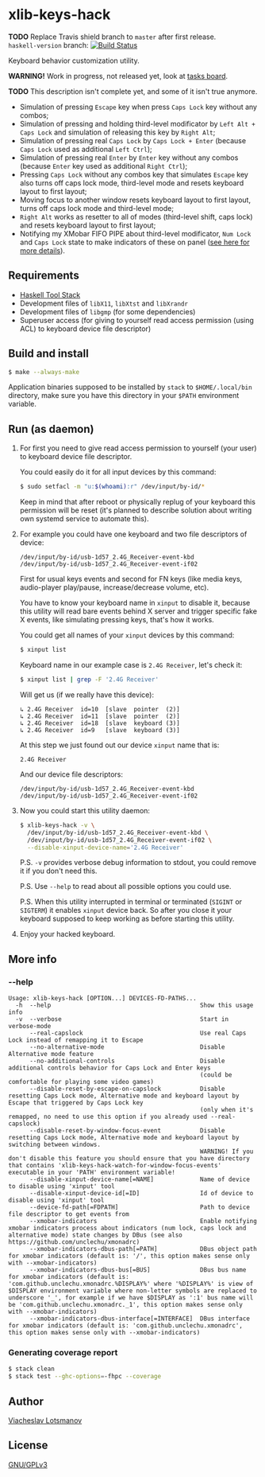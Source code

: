 # xlib-keys-hack

__**TODO**__ Replace Travis shield branch to `master` after first release.<br>
`haskell-version` branch: [![Build Status](https://api.travis-ci.org/unclechu/xlib-keys-hack.svg?branch=haskell-version)](https://travis-ci.org/unclechu/xlib-keys-hack)

Keyboard behavior customization utility.

**WARNING!** Work in progress, not released yet, look at
[tasks board](https://github.com/unclechu/xlib-keys-hack/projects/1?fullscreen=true).

__**TODO**__ This description isn't complete yet,
             and some of it isn't true anymore.

- Simulation of pressing `Escape` key when press `Caps Lock` key without any combos;
- Simulation of pressing and holding third-level modificator by `Left Alt + Caps Lock`
  and simulation of releasing this key by `Right Alt`;
- Simulation of pressing real `Caps Lock` by `Caps Lock + Enter`
  (because `Caps Lock` used as additional `Left Ctrl`);
- Simulation of pressing real `Enter` by `Enter` key without any combos
  (because `Enter` key used as additional `Right Ctrl`);
- Pressing `Caps Lock` without any combos key that simulates `Escape` key
  also turns off caps lock mode, third-level mode
  and resets keyboard layout to first layout;
- Moving focus to another window resets keyboard layout to first layout,
  turns off caps lock mode and third-level mode;
- `Right Alt` works as resetter to all of modes (third-level shift, caps lock)
  and resets keyboard layout to first layout;
- Notifying my XMobar FIFO PIPE about third-level modificator, `Num Lock` and `Caps Lock`
  state to make indicators of these on panel
  ([see here for more details](https://github.com/unclechu/xmonadrc/blob/master/xmobar-cmd.sh)).

## Requirements

- [Haskell Tool Stack](https://haskellstack.org/)
- Development files of `libX11`, `libXtst` and `libXrandr`
- Development files of `libgmp` (for some dependencies)
- Superuser access (for giving to yourself read access permission (using ACL)
  to keyboard device file descriptor)

## Build and install

``` bash
$ make --always-make
```

Application binaries supposed to be installed by `stack` to `$HOME/.local/bin`
directory, make sure you have this directory in your `$PATH` environment variable.

## Run (as daemon)

1. For first you need to give read access permission to yourself (your user)
   to keyboard device file descriptor.

   You could easily do it for all input devices by this command:

   ``` bash
   $ sudo setfacl -m "u:$(whoami):r" /dev/input/by-id/*
   ```

   Keep in mind that after reboot or physically replug of your keyboard
   this permission will be reset (it's planned to describe solution about
   writing own systemd service to automate this).

2. For example you could have one keyboard and two file descriptors of device:

   ``` text
   /dev/input/by-id/usb-1d57_2.4G_Receiver-event-kbd
   /dev/input/by-id/usb-1d57_2.4G_Receiver-event-if02
   ```

   First for usual keys events and second for FN keys
   (like media keys, audio-player play/pause, increase/decrease volume, etc).

   You have to know your keyboard name in `xinput` to disable it,
   because this utility will read bare events behind X server and trigger
   specific fake X events, like simulating pressing keys, that's how it works.

   You could get all names of your `xinput` devices by this command:

   ``` bash
   $ xinput list
   ```

   Keyboard name in our example case is `2.4G Receiver`, let's check it:

   ``` bash
   $ xinput list | grep -F '2.4G Receiver'
   ```

   Will get us (if we really have this device):

   ``` text
   ↳ 2.4G Receiver  id=10  [slave  pointer  (2)]
   ↳ 2.4G Receiver  id=11  [slave  pointer  (2)]
   ↳ 2.4G Receiver  id=18  [slave  keyboard (3)]
   ↳ 2.4G Receiver  id=9   [slave  keyboard (3)]
   ```

   At this step we just found out our device `xinput` name that is:

   ``` text
   2.4G Receiver
   ```

   And our device file descriptors:

   ``` text
   /dev/input/by-id/usb-1d57_2.4G_Receiver-event-kbd
   /dev/input/by-id/usb-1d57_2.4G_Receiver-event-if02
   ```

3. Now you could start this utility daemon:

   ``` bash
   $ xlib-keys-hack -v \
     /dev/input/by-id/usb-1d57_2.4G_Receiver-event-kbd \
     /dev/input/by-id/usb-1d57_2.4G_Receiver-event-if02 \
     --disable-xinput-device-name='2.4G Receiver'
   ```

   P.S. `-v` provides verbose debug information to stdout,
        you could remove it if you don't need this.

   P.S. Use `--help` to read about all possible options you could use.

   P.S. When this utility interrupted in terminal or terminated
        (`SIGINT` or `SIGTERM`) it enables `xinput` device back.
        So after you close it your keyboard supposed to keep working
        as before starting this utility.

4. Enjoy your hacked keyboard.

## More info

### --help

``` text
Usage: xlib-keys-hack [OPTION...] DEVICES-FD-PATHS...
  -h  --help                                          Show this usage info
  -v  --verbose                                       Start in verbose-mode
      --real-capslock                                 Use real Caps Lock instead of remapping it to Escape
      --no-alternative-mode                           Disable Alternative mode feature
      --no-additional-controls                        Disable additional controls behavior for Caps Lock and Enter keys
                                                      (could be comfortable for playing some video games)
      --disable-reset-by-escape-on-capslock           Disable resetting Caps Lock mode, Alternative mode and keyboard layout by Escape that triggered by Caps Lock key
                                                      (only when it's remapped, no need to use this option if you already used --real-capslock)
      --disable-reset-by-window-focus-event           Disable resetting Caps Lock mode, Alternative mode and keyboard layout by switching between windows.
                                                      WARNING! If you don't disable this feature you should ensure that you have directory that contains 'xlib-keys-hack-watch-for-window-focus-events' executable in your 'PATH' environment variable!
      --disable-xinput-device-name[=NAME]             Name of device to disable using 'xinput' tool
      --disable-xinput-device-id[=ID]                 Id of device to disable using 'xinput' tool
      --device-fd-path[=FDPATH]                       Path to device file descriptor to get events from
      --xmobar-indicators                             Enable notifying xmobar indicators process about indicators (num lock, caps lock and alternative mode) state changes by DBus (see also https://github.com/unclechu/xmonadrc)
      --xmobar-indicators-dbus-path[=PATH]            DBus object path for xmobar indicators (default is: '/', this option makes sense only with --xmobar-indicators)
      --xmobar-indicators-dbus-bus[=BUS]              DBus bus name for xmobar indicators (default is: 'com.github.unclechu.xmonadrc.%DISPLAY%' where '%DISPLAY%' is view of $DISPLAY environment variable where non-letter symbols are replaced to underscore '_', for example if we have $DISPLAY as ':1' bus name will be 'com.github.unclechu.xmonadrc._1', this option makes sense only with --xmobar-indicators)
      --xmobar-indicators-dbus-interface[=INTERFACE]  DBus interface for xmobar indicators (default is: 'com.github.unclechu.xmonadrc', this option makes sense only with --xmobar-indicators)
```

### Generating coverage report

``` bash
$ stack clean
$ stack test --ghc-options=-fhpc --coverage
```

## Author

[Viacheslav Lotsmanov](https://github.com/unclechu)

## License

[GNU/GPLv3](./LICENSE)
